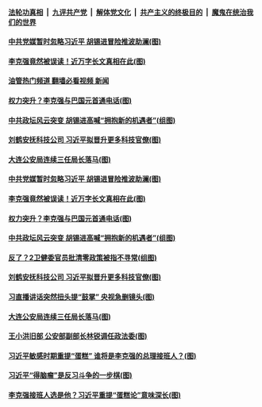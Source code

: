 ####  [法轮功真相](../../../../basic/blob/master/README.md?t=05191031) &nbsp;|&nbsp; [九评共产党](../../../../9ping.md/blob/master/README.md?t=05191031) &nbsp;|&nbsp; [解体党文化](../../../../jtdwh.md/blob/master/README.md?t=05191031)  &nbsp;|&nbsp; [共产主义的终极目的](../../../../gczydzjmd.md/blob/master/README.md?t=05191031) &nbsp;|&nbsp; [魔鬼在统治我们的世界](../../../../mgztzwmdsj.md/blob/master/README.md?t=05191031) 

#### [中共党媒暂时忽略习近平 胡锡进冒险推波助澜(图)](../pages/p2/1006833.md?t=05191031) 

#### [李克强竟然被误读！近万字长文真相在此(图)](../pages/p2/1006808.md?t=05191031) 

#### [油管热门频道 翻墙必看视频 新闻](http://45.76.130.85:81/youtube.html?05191031)

#### [权力突升？李克强与巴国元首通电话(图)](../pages/p2/1006759.md?t=05191031) 

#### [中共政坛风云突变 胡锡进高喊“拥抱新的机遇者”(组图)](../pages/p2/1006751.md?t=05191031) 

#### [刘鹤安抚科技公司 习近平拟晋升更多科技官僚(图)](../pages/p2/1006774.md?t=05191031) 

#### [大连公安局连续三任局长落马(图)](../pages/p2/1006678.md?t=05191031) 

#### [中共党媒暂时忽略习近平 胡锡进冒险推波助澜(图)](../pages/p2/1006833.md?t=05191031) 


#### [李克强竟然被误读！近万字长文真相在此(图)](../pages/p2/1006808.md?t=05191031) 

#### [权力突升？李克强与巴国元首通电话(图)](../pages/p2/1006759.md?t=05191031) 

#### [中共政坛风云突变 胡锡进高喊“拥抱新的机遇者”(组图)](../pages/p2/1006751.md?t=05191031) 


#### [反了？2卫健委官员批清零政策被指不寻常(组图)](../pages/p2/1006779.md?t=05191031) 


#### [刘鹤安抚科技公司 习近平拟晋升更多科技官僚(图)](../pages/p2/1006774.md?t=05191031) 

#### [习直播讲话突然扭头提“鼓掌” 央视急删镜头(图)](../pages/p2/1006636.md?t=05191031) 




#### [大连公安局连续三任局长落马(图)](../pages/p2/1006678.md?t=05191031) 


#### [王小洪旧部 公安部副部长林锐调任政法委(图)](../pages/p2/1006645.md?t=05191031) 

#### [习近平敏感时期重提“蛋糕” 谁将是李克强的总理接班人？(图)](../pages/p2/1006643.md?t=05191031) 

#### [习近平“得脑瘤”是反习斗争的一步棋(图)](../pages/p2/1006632.md?t=05191031) 

#### [李克强接班人选是他？习近平重提“蛋糕论”意味深长(图)](../pages/p2/1006558.md?t=05191031) 


<img src='http://gfw-breaker.win/goodnews/indexes/p2.md' width='0px' height='0px'/>
